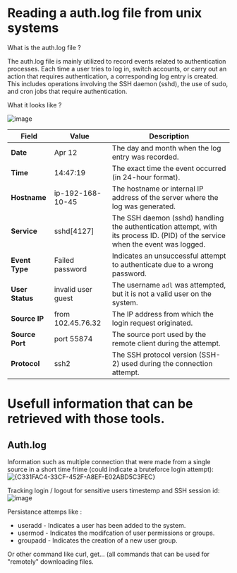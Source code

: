 # Reading a auth.log file from unix systems

What is the auth.log file ? 

The auth.log file is mainly utilized to record events related to authentication processes. Each time a user tries to log in, switch accounts, or carry out an action that requires authentication, a corresponding log entry is created. 
This includes operations involving the SSH daemon (sshd), the use of sudo, and cron jobs that require authentication.

What it looks like ? 

![image](https://github.com/user-attachments/assets/1b9e74e2-02b4-4a64-8378-4b11e5341246)

| **Field**       | **Value**            | **Description**                                                                 |
|-----------------|----------------------|---------------------------------------------------------------------------------|
| **Date**        | Apr 12               | The day and month when the log entry was recorded.                             |
| **Time**        | 14:47:19             | The exact time the event occurred (in 24-hour format).                          |
| **Hostname**    | ip-192-168-10-45     | The hostname or internal IP address of the server where the log was generated. |
| **Service**     | sshd[4127]           | The SSH daemon (sshd) handling the authentication attempt, with its process ID. (PID) of the service when the event was logged.|
| **Event Type**  | Failed password      | Indicates an unsuccessful attempt to authenticate due to a wrong password.     |
| **User Status** | invalid user guest   | The username `adl` was attempted, but it is not a valid user on the system.  |
| **Source IP**   | from 102.45.76.32    | The IP address from which the login request originated.                        |
| **Source Port** | port 55874           | The source port used by the remote client during the attempt.                  |
| **Protocol**    | ssh2                 | The SSH protocol version (SSH-2) used during the connection attempt.           |



# Usefull information that can be retrieved with those tools.

## Auth.log 

Information such as multiple connection that were made from a single source in a short time frime (could indicate a bruteforce login attempt): 
![{C331FAC4-33CF-452F-A8EF-E02ABD5C3FEC}](https://github.com/user-attachments/assets/f5e50f10-43a8-4de4-a35c-d2c94450719f)

Tracking login / logout for sensitive users timestemp and SSH session id:
![image](https://github.com/user-attachments/assets/c7e8d30c-fcd8-40e5-a7d9-787f3ddc17bd)

Persistance attemps like : 
- useradd - Indicates a user has been added to the system.
- usermod - Indicates the modifcation of user permissions or groups.
- groupadd - Indicates the creation of a new user group. 

Or other command like curl, get... (all commands that can be used for "remotely" downloading files.
